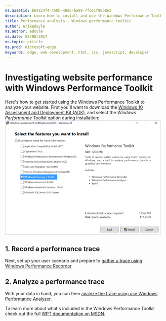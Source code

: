 ```yaml
---
ms.assetid: b84224f4-450b-48eb-ba98-7fcecf96b8e3
description: Learn how to install and use the Windows Performance Toolkit which enables you to record/analyze a performance trace. 
title: Performance analysis - Windows performance toolkit
author: erikadoyle
ms.author: edoyle
ms.date: 02/08/2017
ms.topic: article
ms.prod: microsoft-edge
keywords: edge, web development, html, css, javascript, developer
---
```


# Investigating website performance with Windows Performance Toolkit

Here's how to get started using the Windows Performance Toolkit to analyze your website. First you'll want to download the [Windows 10 Assessment and Deployment Kit (ADK)](https://msdn.microsoft.com/en-us/windows/hardware/dn913721.aspx), and select the *Windows Performance Toolkit* option during installation:
![ADK Installation Options](./media/ADK-InstallOptions.PNG)

## 1. Record a performance trace
Next, set up your user scenario and prepare to [gather a trace using Windows Performance Recorder](./windows-performance-toolkit/recording-a-trace.md).

## 2. Analyze a performance trace
With your data in hand, you can then [analyze the trace using use Windows Performance Analyzer](./windows-performance-toolkit/analyzing-a-trace.md).

To learn more about what's included in the Windows Performance Toolkit check out the full [WPT documentation on MSDN](https://msdn.microsoft.com/en-us/library/windows/hardware/dn927310(v=vs.85).aspx).
